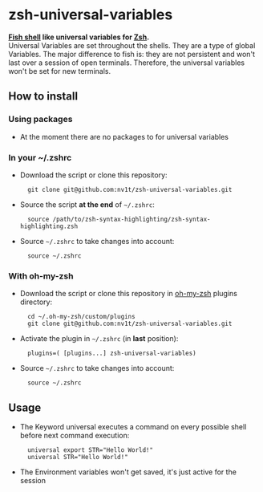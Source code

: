 zsh-universal-variables
=======================
**[Fish shell](http://www.fishshell.com) like universal variables for [Zsh](http://www.zsh.org).**  
Universal Variables are set throughout the shells. They are a type of global Variables. The major difference to fish is: they are not persistent and won't last over a session of open terminals. Therefore, the universal variables won't be set for new terminals.

How to install
--------------

### Using packages

* At the moment there are no packages to for universal variables

### In your ~/.zshrc

* Download the script or clone this repository:

        git clone git@github.com:nv1t/zsh-universal-variables.git

* Source the script **at the end** of `~/.zshrc`:

        source /path/to/zsh-syntax-highlighting/zsh-syntax-highlighting.zsh

* Source `~/.zshrc`  to take changes into account:

        source ~/.zshrc

### With oh-my-zsh
* Download the script or clone this repository in [oh-my-zsh](http://github.com/robbyrussell/oh-my-zsh) plugins directory:

        cd ~/.oh-my-zsh/custom/plugins
        git clone git@github.com:nv1t/zsh-universal-variables.git

* Activate the plugin in `~/.zshrc` (in **last** position):

        plugins=( [plugins...] zsh-universal-variables)

* Source `~/.zshrc`  to take changes into account:
    
        source ~/.zshrc

Usage
-----
* The Keyword universal executes a command on every possible shell before next command execution:

        universal export STR="Hello World!"
        universal STR="Hello World!"

* The Environment variables won't get saved, it's just active for the session

